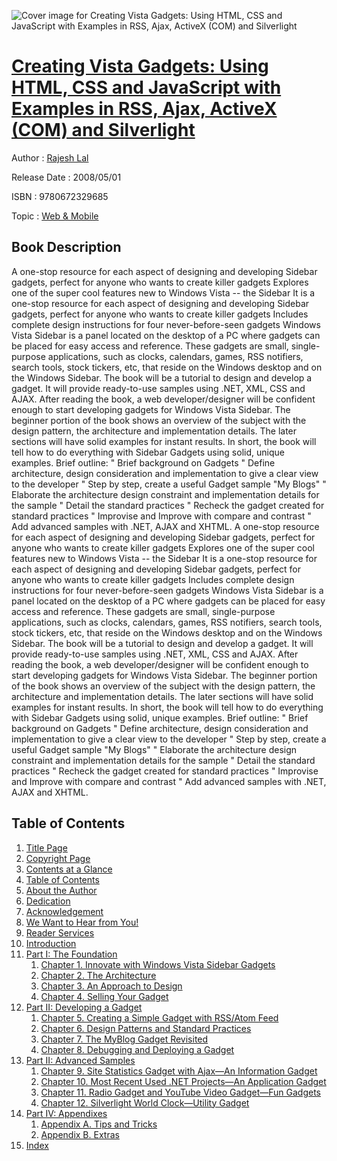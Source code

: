 ![Cover image for Creating Vista Gadgets: Using HTML, CSS and JavaScript with Examples in RSS, Ajax, ActiveX (COM) and Silverlight](https://imgdetail.ebookreading.net/cover/cover/web_mobile/EB9780672329685.jpg)

[Creating Vista Gadgets: Using HTML, CSS and JavaScript with Examples in RSS, Ajax, ActiveX (COM) and Silverlight](https://ebookreading.net/view/book/Creating+Vista+Gadgets%3A+Using+HTML%2C+CSS+and+JavaScript+with+Examples+in+RSS%2C+Ajax%2C+ActiveX+%28COM%29+and+Silverlight-EB9780672329685_1.html "Creating Vista Gadgets: Using HTML, CSS and JavaScript with Examples in RSS, Ajax, ActiveX (COM) and Silverlight")
====================================================================================================================

Author : [Rajesh Lal](https://ebookreading.net/search/author/Rajesh+Lal)

Release Date : 2008/05/01

ISBN : 9780672329685

Topic : [Web & Mobile](https://ebookreading.net/search/category/web-mobile)

Book Description
-----------------

A one-stop resource for each aspect of designing and developing Sidebar gadgets, perfect for anyone who wants to create killer gadgets
Explores one of the super cool features new to Windows Vista -- the Sidebar
It is a one-stop resource for each aspect of designing and developing Sidebar gadgets, perfect for anyone who wants to create killer gadgets
Includes complete design instructions for four never-before-seen gadgets
Windows Vista Sidebar is a panel located on the desktop of a PC where gadgets can be placed for easy access and reference. These gadgets are small, single-purpose applications, such as clocks, calendars, games, RSS notifiers, search tools, stock tickers, etc, that reside on the Windows desktop and on the Windows Sidebar. The book will be a tutorial to design and develop a gadget. It will provide ready-to-use samples using .NET, XML, CSS and AJAX. After reading the book, a web developer/designer will be confident enough to start developing gadgets for Windows Vista Sidebar. The beginner portion of the book shows an overview of the subject with the design pattern, the architecture and implementation details. The later sections will have solid examples for instant results. In short, the book will tell how to do everything with Sidebar Gadgets using solid, unique examples. Brief outline: " Brief background on Gadgets " Define architecture, design consideration and implementation to give a clear view to the developer " Step by step, create a useful Gadget sample "My Blogs" " Elaborate the architecture design constraint and implementation details for the sample " Detail the standard practices " Recheck the gadget created for standard practices " Improvise and Improve with compare and contrast " Add advanced samples with .NET, AJAX and XHTML.
              A one-stop resource for each aspect of designing and developing Sidebar gadgets, perfect for anyone who wants to create killer gadgets
Explores one of the super cool features new to Windows Vista -- the Sidebar
It is a one-stop resource for each aspect of designing and developing Sidebar gadgets, perfect for anyone who wants to create killer gadgets
Includes complete design instructions for four never-before-seen gadgets
Windows Vista Sidebar is a panel located on the desktop of a PC where gadgets can be placed for easy access and reference. These gadgets are small, single-purpose applications, such as clocks, calendars, games, RSS notifiers, search tools, stock tickers, etc, that reside on the Windows desktop and on the Windows Sidebar. The book will be a tutorial to design and develop a gadget. It will provide ready-to-use samples using .NET, XML, CSS and AJAX. After reading the book, a web developer/designer will be confident enough to start developing gadgets for Windows Vista Sidebar. The beginner portion of the book shows an overview of the subject with the design pattern, the architecture and implementation details. The later sections will have solid examples for instant results. In short, the book will tell how to do everything with Sidebar Gadgets using solid, unique examples. Brief outline: " Brief background on Gadgets " Define architecture, design consideration and implementation to give a clear view to the developer " Step by step, create a useful Gadget sample "My Blogs" " Elaborate the architecture design constraint and implementation details for the sample " Detail the standard practices " Recheck the gadget created for standard practices " Improvise and Improve with compare and contrast " Add advanced samples with .NET, AJAX and XHTML.
              
Table of Contents
-----------------

1. [Title Page](https://ebookreading.net/view/book/Creating+Vista+Gadgets%3A+Using+HTML%2C+CSS+and+JavaScript+with+Examples+in+RSS%2C+Ajax%2C+ActiveX+%28COM%29+and+Silverlight-EB9780672329685_2.html)
1. [Copyright Page](https://ebookreading.net/view/book/Creating+Vista+Gadgets%3A+Using+HTML%2C+CSS+and+JavaScript+with+Examples+in+RSS%2C+Ajax%2C+ActiveX+%28COM%29+and+Silverlight-EB9780672329685_3.html)
1. [Contents at a Glance](https://ebookreading.net/view/book/Creating+Vista+Gadgets%3A+Using+HTML%2C+CSS+and+JavaScript+with+Examples+in+RSS%2C+Ajax%2C+ActiveX+%28COM%29+and+Silverlight-EB9780672329685_4.html)
1. [Table of Contents](https://ebookreading.net/view/book/Creating+Vista+Gadgets%3A+Using+HTML%2C+CSS+and+JavaScript+with+Examples+in+RSS%2C+Ajax%2C+ActiveX+%28COM%29+and+Silverlight-EB9780672329685_5.html)
1. [About the Author](https://ebookreading.net/view/book/Creating+Vista+Gadgets%3A+Using+HTML%2C+CSS+and+JavaScript+with+Examples+in+RSS%2C+Ajax%2C+ActiveX+%28COM%29+and+Silverlight-EB9780672329685_6.html)
1. [Dedication](https://ebookreading.net/view/book/Creating+Vista+Gadgets%3A+Using+HTML%2C+CSS+and+JavaScript+with+Examples+in+RSS%2C+Ajax%2C+ActiveX+%28COM%29+and+Silverlight-EB9780672329685_7.html)
1. [Acknowledgement](https://ebookreading.net/view/book/Creating+Vista+Gadgets%3A+Using+HTML%2C+CSS+and+JavaScript+with+Examples+in+RSS%2C+Ajax%2C+ActiveX+%28COM%29+and+Silverlight-EB9780672329685_8.html)
1. [We Want to Hear from You!](https://ebookreading.net/view/book/Creating+Vista+Gadgets%3A+Using+HTML%2C+CSS+and+JavaScript+with+Examples+in+RSS%2C+Ajax%2C+ActiveX+%28COM%29+and+Silverlight-EB9780672329685_9.html)
1. [Reader Services](https://ebookreading.net/view/book/Creating+Vista+Gadgets%3A+Using+HTML%2C+CSS+and+JavaScript+with+Examples+in+RSS%2C+Ajax%2C+ActiveX+%28COM%29+and+Silverlight-EB9780672329685_10.html)
1. [Introduction](https://ebookreading.net/view/book/Creating+Vista+Gadgets%3A+Using+HTML%2C+CSS+and+JavaScript+with+Examples+in+RSS%2C+Ajax%2C+ActiveX+%28COM%29+and+Silverlight-EB9780672329685_11.html)
1. [Part I: The Foundation](https://ebookreading.net/view/book/Creating+Vista+Gadgets%3A+Using+HTML%2C+CSS+and+JavaScript+with+Examples+in+RSS%2C+Ajax%2C+ActiveX+%28COM%29+and+Silverlight-EB9780672329685_12.html)
    1. [Chapter 1. Innovate with Windows Vista Sidebar Gadgets](https://ebookreading.net/view/book/Creating+Vista+Gadgets%3A+Using+HTML%2C+CSS+and+JavaScript+with+Examples+in+RSS%2C+Ajax%2C+ActiveX+%28COM%29+and+Silverlight-EB9780672329685_13.html)
    1. [Chapter 2. The Architecture](https://ebookreading.net/view/book/Creating+Vista+Gadgets%3A+Using+HTML%2C+CSS+and+JavaScript+with+Examples+in+RSS%2C+Ajax%2C+ActiveX+%28COM%29+and+Silverlight-EB9780672329685_14.html)
    1. [Chapter 3. An Approach to Design](https://ebookreading.net/view/book/Creating+Vista+Gadgets%3A+Using+HTML%2C+CSS+and+JavaScript+with+Examples+in+RSS%2C+Ajax%2C+ActiveX+%28COM%29+and+Silverlight-EB9780672329685_15.html)
    1. [Chapter 4. Selling Your Gadget](https://ebookreading.net/view/book/Creating+Vista+Gadgets%3A+Using+HTML%2C+CSS+and+JavaScript+with+Examples+in+RSS%2C+Ajax%2C+ActiveX+%28COM%29+and+Silverlight-EB9780672329685_16.html)
1. [Part II: Developing a Gadget](https://ebookreading.net/view/book/Creating+Vista+Gadgets%3A+Using+HTML%2C+CSS+and+JavaScript+with+Examples+in+RSS%2C+Ajax%2C+ActiveX+%28COM%29+and+Silverlight-EB9780672329685_17.html)
    1. [Chapter 5. Creating a Simple Gadget with RSS/Atom Feed](https://ebookreading.net/view/book/Creating+Vista+Gadgets%3A+Using+HTML%2C+CSS+and+JavaScript+with+Examples+in+RSS%2C+Ajax%2C+ActiveX+%28COM%29+and+Silverlight-EB9780672329685_18.html)
    1. [Chapter 6. Design Patterns and Standard Practices](https://ebookreading.net/view/book/Creating+Vista+Gadgets%3A+Using+HTML%2C+CSS+and+JavaScript+with+Examples+in+RSS%2C+Ajax%2C+ActiveX+%28COM%29+and+Silverlight-EB9780672329685_19.html)
    1. [Chapter 7. The MyBlog Gadget Revisited](https://ebookreading.net/view/book/Creating+Vista+Gadgets%3A+Using+HTML%2C+CSS+and+JavaScript+with+Examples+in+RSS%2C+Ajax%2C+ActiveX+%28COM%29+and+Silverlight-EB9780672329685_20.html)
    1. [Chapter 8. Debugging and Deploying a Gadget](https://ebookreading.net/view/book/Creating+Vista+Gadgets%3A+Using+HTML%2C+CSS+and+JavaScript+with+Examples+in+RSS%2C+Ajax%2C+ActiveX+%28COM%29+and+Silverlight-EB9780672329685_21.html)
1. [Part II: Advanced Samples](https://ebookreading.net/view/book/Creating+Vista+Gadgets%3A+Using+HTML%2C+CSS+and+JavaScript+with+Examples+in+RSS%2C+Ajax%2C+ActiveX+%28COM%29+and+Silverlight-EB9780672329685_22.html)
    1. [Chapter 9. Site Statistics Gadget with Ajax—An Information Gadget](https://ebookreading.net/view/book/Creating+Vista+Gadgets%3A+Using+HTML%2C+CSS+and+JavaScript+with+Examples+in+RSS%2C+Ajax%2C+ActiveX+%28COM%29+and+Silverlight-EB9780672329685_23.html)
    1. [Chapter 10. Most Recent Used .NET Projects—An Application Gadget](https://ebookreading.net/view/book/Creating+Vista+Gadgets%3A+Using+HTML%2C+CSS+and+JavaScript+with+Examples+in+RSS%2C+Ajax%2C+ActiveX+%28COM%29+and+Silverlight-EB9780672329685_24.html)
    1. [Chapter 11. Radio Gadget and YouTube Video Gadget—Fun Gadgets](https://ebookreading.net/view/book/Creating+Vista+Gadgets%3A+Using+HTML%2C+CSS+and+JavaScript+with+Examples+in+RSS%2C+Ajax%2C+ActiveX+%28COM%29+and+Silverlight-EB9780672329685_25.html)
    1. [Chapter 12. Silverlight World Clock—Utility Gadget](https://ebookreading.net/view/book/Creating+Vista+Gadgets%3A+Using+HTML%2C+CSS+and+JavaScript+with+Examples+in+RSS%2C+Ajax%2C+ActiveX+%28COM%29+and+Silverlight-EB9780672329685_26.html)
1. [Part IV: Appendixes](https://ebookreading.net/view/book/Creating+Vista+Gadgets%3A+Using+HTML%2C+CSS+and+JavaScript+with+Examples+in+RSS%2C+Ajax%2C+ActiveX+%28COM%29+and+Silverlight-EB9780672329685_27.html)
    1. [Appendix A. Tips and Tricks](https://ebookreading.net/view/book/Creating+Vista+Gadgets%3A+Using+HTML%2C+CSS+and+JavaScript+with+Examples+in+RSS%2C+Ajax%2C+ActiveX+%28COM%29+and+Silverlight-EB9780672329685_28.html)
    1. [Appendix B. Extras](https://ebookreading.net/view/book/Creating+Vista+Gadgets%3A+Using+HTML%2C+CSS+and+JavaScript+with+Examples+in+RSS%2C+Ajax%2C+ActiveX+%28COM%29+and+Silverlight-EB9780672329685_29.html)
1. [Index](https://ebookreading.net/view/book/Creating+Vista+Gadgets%3A+Using+HTML%2C+CSS+and+JavaScript+with+Examples+in+RSS%2C+Ajax%2C+ActiveX+%28COM%29+and+Silverlight-EB9780672329685_30.html)
